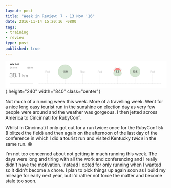 ```yaml
---
layout: post
title: "Week in Review: 7 - 13 Nov '16"
date: 2016-11-14 15:20:16 -0800
tags:
- training
- review
type: post
published: true
---
```


![Week in Review: 7 - 13 Nov '16](/assets/week-in-review-7-13Nov16.png){:height="240" width="840" class="center"}

Not much of a running week this week. More of a travelling week. Went for a nice long easy tourist run in the sunshine on election day as very few people were around and the weather was gorgeous. I then jetted across America to Cincinnati for RubyConf.

Whilst in Cincinnati I only got out for a run twice: once for the RubyConf 5k (I blitzed the field) and then again on the afternoon of the last day of the conference in which I did a tourist run and visited Kentucky _twice_ in the same run. 😁

I'm not too concerned about not getting in much running this week. The days were long and tiring with all the work and conferencing and I really didn't have the motivation. Instead I opted for only running when I wanted so it didn't become a chore.  I plan to pick things up again soon as I build my mileage for early next year, but I'd rather not force the matter and become stale too soon.
